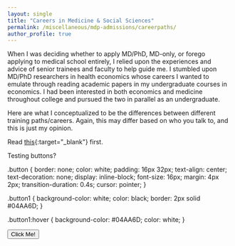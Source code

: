 ```yaml
---
layout: single
title: "Careers in Medicine & Social Sciences"
permalink: /miscellaneous/mdp-admissions/careerpaths/
author_profile: true
---
```

When I was deciding whether to apply MD/PhD, MD-only, or forego applying to medical school entirely, I relied upon the experiences and advice of senior trainees and faculty to help guide me. I stumbled upon MD/PhD researchers in health economics whose careers I wanted to emulate through reading academic papers in my undergraduate courses in economics. I had been interested in both economics and medicine throughout college and pursued the two in parallel as an undergraduate. 

Here are what I conceptualized to be the differences between different training paths/careers. Again, this may differ based on who you talk to, and this is just my opinion. 

Read [this](https://voices.uchicago.edu/mayalozinski/2021/06/02/advice-for-choosing-graduate-programs-in-medicine-and-the-social-sciences/){:target="_blank"} first.


Testing buttons?

<html>
.button {
  border: none;
  color: white;
  padding: 16px 32px;
  text-align: center;
  text-decoration: none;
  display: inline-block;
  font-size: 16px;
  margin: 4px 2px;
  transition-duration: 0.4s;
  cursor: pointer;
}

.button1 {
  background-color: white;
  color: black;
  border: 2px solid #04AA6D;
}

.button1:hover {
  background-color: #04AA6D;
  color: white;
}


</style>
</head>
<body>

</body>

<a href= anikan314.github.io/miscellaneous/mdp-admissions>
    <button class="button button1">Click Me!</button>
</a>


</html>


